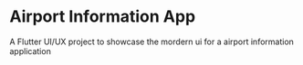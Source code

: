 # Airport Information App

A Flutter UI/UX project to showcase the mordern ui for a airport information application
